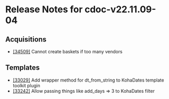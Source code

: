 
# Release Notes for cdoc-v22.11.09-04

## Acquisitions

- [[34509]](http://bugs.koha-community.org/bugzilla3/show_bug.cgi?id=34509) Cannot create baskets if too many vendors

## Templates

- [[33029]](http://bugs.koha-community.org/bugzilla3/show_bug.cgi?id=33029) Add wrapper method for dt_from_string to KohaDates template toolkit plugin
- [[33242]](http://bugs.koha-community.org/bugzilla3/show_bug.cgi?id=33242) Allow passing things like add_days => 3 to KohaDates filter


